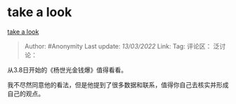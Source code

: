 # take a look
[take a look](https://zhuanlan.zhihu.com/p/479537304)

> Author: #Anonymity
> Last update: *13/03/2022*
> Link:
> Tag:
> 评论区：
> 泛讨论：

从3.8日开始的《杨世光金钱爆》值得看看。

我不尽然同意他的看法，但是他提到了很多数据和联系，值得你自己去核实并形成自己的观点。
